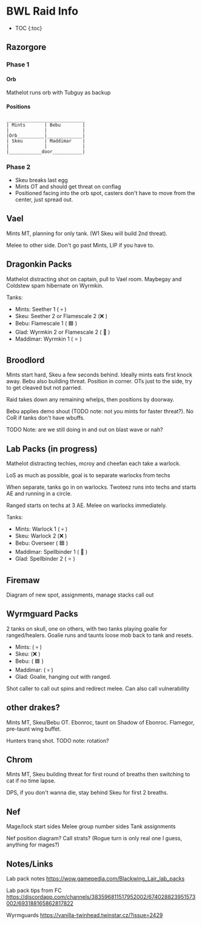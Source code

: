 # BWL Raid Info

* TOC
{:toc}

## Razorgore

### Phase 1
#### Orb
Mathelot runs orb with Tubguy as backup

#### Positions
```
_____________________________
| Mints       | Bebu        |
|             |             |
|Orb__________|_____________|
| Skeu        | Maddimar    |
|             |             |
|____________door___________|
```

### Phase 2
* Skeu breaks last egg
* Mints OT and should get threat on conflag
* Positioned facing into the orb spot, casters don't have to move from the center, just spread out.

## Vael

Mints MT, planning for only tank. (W1 Skeu will build 2nd threat).

Melee to other side. Don't go past Mints, LIP if you have to.

## Dragonkin Packs

Mathelot distracting shot on captain, pull to Vael room. Maybegay and Coldstew spam hibernate on Wyrmkin.

Tanks:
* Mints: Seether 1 ( :skull: )
* Skeu: Seether 2 or Flamescale 2 (:x: )
* Bebu: Flamescale 1 ( :blue_square: )
* Glad: Wyrmkin 2 or Flamescale 2 ( :crescent_moon: )
* Maddimar: Wyrmkin 1 ( :star: ) 


## Broodlord
Mints start hard, Skeu a few seconds behind. Ideally mints eats first knock away. Bebu also building threat. Position in corner. OTs just to the side, try to get cleaved but not parried.

Raid takes down any remaining whelps, then positions by doorway. 

Bebu applies demo shout (TODO note: not you mints for faster threat?). No CoR if tanks don't have wbuffs.

TODO Note: are we still doing in and out on blast wave or nah?

## Lab Packs (in progress)

Mathelot distracting techies, mcroy and cheefan each take a warlock.

LoS as much as possible, goal is to separate warlocks from techs

When separate, tanks go in on warlocks. Twoteez runs into techs and starts AE and running in a circle.

Ranged starts on techs at 3 AE. Melee on warlocks immediately.

Tanks:
* Mints: Warlock 1 ( :skull: )
* Skeu: Warlock 2 (:x: )
* Bebu: Overseer ( :blue_square: )
* Maddimar: Spellbinder 1 ( :crescent_moon: )
* Glad: Spellbinder 2 ( :star: )

## Firemaw

Diagram of new spot, assignments, manage stacks call out

## Wyrmguard Packs

2 tanks on skull, one on others, with two tanks playing goalie for ranged/healers. Goalie runs and taunts loose mob back to tank and resets.

* Mints: ( :skull: )
* Skeu: (:x: )
* Bebu: ( :blue_square: )
* Maddimar: ( :skull: )
* Glad: Goalie, hanging out with ranged.

Shot caller to call out spins and redirect melee. Can also call vulnerability

## other drakes?

Mints MT, Skeu/Bebu OT. Ebonroc, taunt on Shadow of Ebonroc. Flamegor, pre-taunt wing buffet.

Hunters tranq shot. TODO note: rotation?

## Chrom

Mints MT, Skeu building threat for first round of breaths then switching to cat if no time lapse.

DPS, if you don't wanna die, stay behind Skeu for first 2 breaths.

## Nef

Mage/lock start sides
Melee group number sides
Tank assignments

Nef position diagram?
Call strats? (Rogue turn is only real one I guess, anything for mages?)

## Notes/Links
Lab pack notes https://wow.gamepedia.com/Blackwing_Lair_lab_packs

Lab pack tips from FC
https://discordapp.com/channels/383596811517952002/674028823951573002/693188165862817822

Wyrmguards
https://vanilla-twinhead.twinstar.cz/?issue=2429
